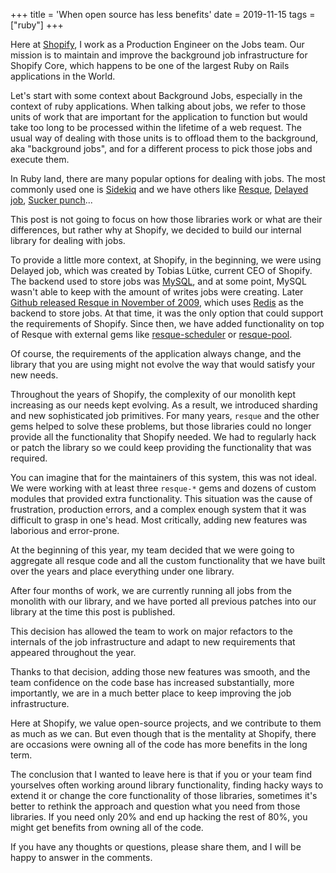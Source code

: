 +++
title = 'When open source has less benefits'
date = 2019-11-15
tags = ["ruby"]
+++

Here at [Shopify](https://www.shopify.com/), I work as a Production Engineer on the Jobs team. Our mission is to maintain and improve the background job infrastructure for Shopify Core, which happens to be one of the largest Ruby on Rails applications in the World.



Let's start with some context about Background Jobs, especially in the context of ruby applications.
When talking about jobs, we refer to those units of work that are important for the application to function but would take too long to be processed within the lifetime of a web request. The usual way of dealing with those units is to offload them to the background, aka "background jobs", and for a different process to pick those jobs and execute them.

In Ruby land, there are many popular options for dealing with jobs. The most commonly used one is [Sidekiq](https://sidekiq.org/) and we have others like [Resque](https://github.com/resque/resque), [Delayed job](https://github.com/tobi/delayed_job), [Sucker punch](https://github.com/brandonhilkert/sucker_punch)...

This post is not going to focus on how those libraries work or what are their differences, but rather why at Shopify, we decided to build our internal library for dealing with jobs.

To provide a little more context, at Shopify, in the beginning, we were using Delayed job, which was created by Tobias Lütke, current CEO of Shopify. The backend used to store jobs was [MySQL](https://www.mysql.com/), and at some point, MySQL wasn't able to keep with the amount of writes jobs were creating. Later [Github released Resque in November of 2009](https://github.blog/2009-11-03-introducing-resque/), which uses [Redis](https://redis.io/) as the backend to store jobs. At that time, it was the only option that could support the requirements of Shopify. Since then, we have added functionality on top of Resque with external gems like [resque-scheduler](https://github.com/resque/resque-scheduler) or [resque-pool](https://github.com/nevans/resque-pool).

Of course, the requirements of the application always change, and the library that you are using might not evolve the way that would satisfy your new needs.

Throughout the years of Shopify, the complexity of our monolith kept increasing as our needs kept evolving. As a result, we introduced sharding and new sophisticated job primitives. For many years, `resque` and the other gems helped to solve these problems, but those libraries could no longer provide all the functionality that Shopify needed. We had to regularly hack or patch the library so we could keep providing the functionality that was required.

You can imagine that for the maintainers of this system, this was not ideal. We were working with at least three `resque-*` gems and dozens of custom modules that provided extra functionality. This situation was the cause of frustration, production errors, and a complex enough system that it was difficult to grasp in one's head. Most critically, adding new features was laborious and error-prone.

At the beginning of this year, my team decided that we were going to aggregate all resque code and all the custom functionality that we have built over the years and place everything under one library.

After four months of work, we are currently running all jobs from the monolith with our library, and we have ported all previous patches into our library at the time this post is published.

This decision has allowed the team to work on major refactors to the internals of the job infrastructure and adapt to new requirements that appeared throughout the year.

Thanks to that decision, adding those new features was smooth, and the team confidence on the code base has increased substantially, more importantly, we are in a much better place to keep improving the job infrastructure.

Here at Shopify, we value open-source projects, and we contribute to them as much as we can. But even though that is the mentality at Shopify, there are occasions were owning all of the code has more benefits in the long term.

The conclusion that I wanted to leave here is that if you or your team find yourselves often working around library functionality, finding hacky ways to extend it or change the core functionality of those libraries, sometimes it's better to rethink the approach and question what you need from those libraries. If you need only 20% and end up hacking the rest of 80%, you might get benefits from owning all of the code.

If you have any thoughts or questions, please share them, and I will be happy to answer in the comments.



